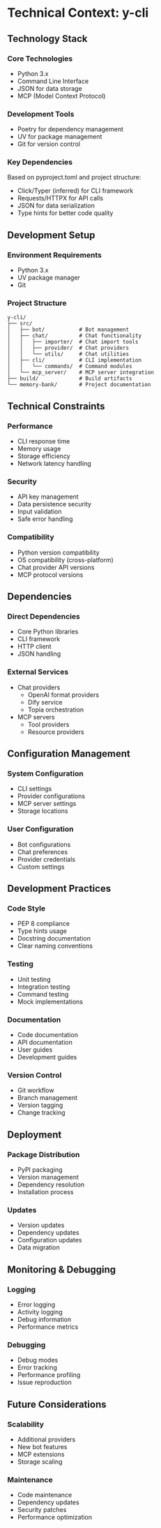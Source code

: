 # Technical Context: y-cli

## Technology Stack

### Core Technologies
- Python 3.x
- Command Line Interface
- JSON for data storage
- MCP (Model Context Protocol)

### Development Tools
- Poetry for dependency management
- UV for package management
- Git for version control

### Key Dependencies
Based on pyproject.toml and project structure:
- Click/Typer (inferred) for CLI framework
- Requests/HTTPX for API calls
- JSON for data serialization
- Type hints for better code quality

## Development Setup

### Environment Requirements
- Python 3.x
- UV package manager
- Git

### Project Structure
```
y-cli/
├── src/
│   ├── bot/           # Bot management
│   ├── chat/          # Chat functionality
│   │   ├── importer/  # Chat import tools
│   │   ├── provider/  # Chat providers
│   │   └── utils/     # Chat utilities
│   ├── cli/           # CLI implementation
│   │   └── commands/  # Command modules
│   └── mcp_server/    # MCP server integration
├── build/             # Build artifacts
└── memory-bank/       # Project documentation
```

## Technical Constraints

### Performance
- CLI response time
- Memory usage
- Storage efficiency
- Network latency handling

### Security
- API key management
- Data persistence security
- Input validation
- Safe error handling

### Compatibility
- Python version compatibility
- OS compatibility (cross-platform)
- Chat provider API versions
- MCP protocol versions

## Dependencies

### Direct Dependencies
- Core Python libraries
- CLI framework
- HTTP client
- JSON handling

### External Services
- Chat providers
  - OpenAI format providers
  - Dify service
  - Topia orchestration
- MCP servers
  - Tool providers
  - Resource providers

## Configuration Management

### System Configuration
- CLI settings
- Provider configurations
- MCP server settings
- Storage locations

### User Configuration
- Bot configurations
- Chat preferences
- Provider credentials
- Custom settings

## Development Practices

### Code Style
- PEP 8 compliance
- Type hints usage
- Docstring documentation
- Clear naming conventions

### Testing
- Unit testing
- Integration testing
- Command testing
- Mock implementations

### Documentation
- Code documentation
- API documentation
- User guides
- Development guides

### Version Control
- Git workflow
- Branch management
- Version tagging
- Change tracking

## Deployment

### Package Distribution
- PyPI packaging
- Version management
- Dependency resolution
- Installation process

### Updates
- Version updates
- Dependency updates
- Configuration updates
- Data migration

## Monitoring & Debugging

### Logging
- Error logging
- Activity logging
- Debug information
- Performance metrics

### Debugging
- Debug modes
- Error tracking
- Performance profiling
- Issue reproduction

## Future Considerations

### Scalability
- Additional providers
- New bot features
- MCP extensions
- Storage scaling

### Maintenance
- Code maintenance
- Dependency updates
- Security patches
- Performance optimization
